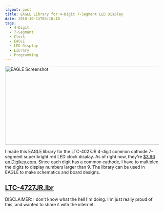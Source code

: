 ```yaml
---
layout: post
title: EAGLE Library for 4-Digit 7-Segment LED Display
date: 2010-10-11T03:18:10
tags:
  - 4-Digit
  - 7-Segment
  - Clock
  - EAGLE
  - LED Display
  - Library
  - Programming
---
```


<img
    class="size-full wp-image-607"
    title="LTC-4027JR Library"
    src="{{ post.baseurl }}/assets/LTC-4027JR-Image.png"
    alt="EAGLE Screenshot"
    width="629"
    height="258"
  />

I made this EAGLE library for the LTC-4027JR 4-digit common cathode 7-segment
super bright red LED clock display. As of right now, they're
[$3.96 on Digikey.com](http://search.digikey.com/scripts/DkSearch/dksus.dll?vendor=0&keywords=LTC-4727JR). Since each digit has a common cathode, I have to multiplex the digits to
display numbers larger than 9. The library can be used in EAGLE to make
schematics and board designs.

## [LTC-4727JR.lbr](https://github.com/philihp/LTC-4027JR)

DISCLAIMER: I don't know what the hell I'm doing. I'm just really proud of
this, and wanted to share it with the internet.
